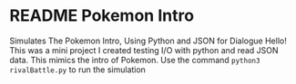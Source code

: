 # README Pokemon Intro
Simulates The Pokemon Intro, Using Python and JSON for Dialogue
Hello! This was a mini project I created testing I/O with python and read JSON data. This mimics the intro of Pokemon. Use the command
`python3 rivalBattle.py`
to run the simulation
